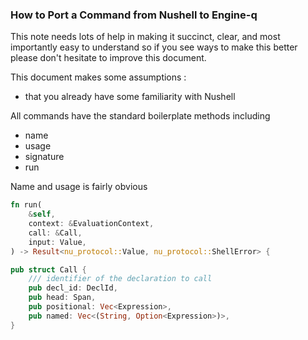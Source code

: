 
### How to Port a Command from Nushell to Engine-q

This note needs lots of help in making it succinct, clear,
and most importantly easy to understand so if you see ways
to make this better please don't hesitate to improve this
document.

This document makes some assumptions :
* that you already have some familiarity with Nushell

All commands have the standard boilerplate methods including

* name
* usage
* signature
* run

Name and usage is fairly obvious

```rust
fn run(
    &self,
    context: &EvaluationContext,
    call: &Call,
    input: Value,
) -> Result<nu_protocol::Value, nu_protocol::ShellError> {
```




```rust
pub struct Call {
    /// identifier of the declaration to call
    pub decl_id: DeclId,
    pub head: Span,
    pub positional: Vec<Expression>,
    pub named: Vec<(String, Option<Expression>)>,
}
```
